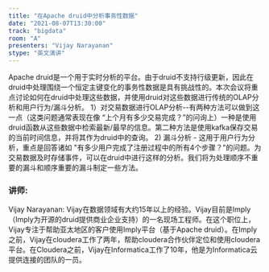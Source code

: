 ```yaml
---
title: "在Apache druid中分析事务性数据"
date: "2021-08-07T13:30:00" 
track: "bigdata"
room: "A"
presenters: "Vijay Narayanan"
stype: "英文演讲"
---
```

 Apache druid是一个用于实时分析的平台。由于druid不支持行级更新，因此在druid中处理围绕一个恒定主键变化的事务性数据是具有挑战性的。本次会议将重点讨论如何在druid中处理这些数据，并使用druid对这些数据进行传统的OLAP分析和用户行为/漏斗分析。
 1）对交易数据进行OLAP分析--有两种方法可以做到这一点（这类问题通常表现在像 “上个月有多少交易完成？”的问询上）一种是使用druid函数从这些数据中检索最新/最早的信息。第二种方法是使用kafka保存交易的当前时间信息，并将其作为druid中的查询。
 2) 漏斗分析 - 这用于用户行为分析，重点是回答诸如 "有多少用户完成了注册过程中的所有4个步骤？"的问题。为交易数据及时存储事件，可以在druid中进行这样的分析。我们将为处理顺序不重要的漏斗和顺序重要的漏斗制定一些方法。
 ### 讲师: 
 Vijay Narayanan: Vijay在数据领域有大约15年以上的经验。Vijay目前是Imply（Imply为开源的druid提供商业企业支持）的一名现场工程师。在这个职位上，Vijay专注于帮助亚太地区的客户使用Imply平台（基于Apache druid）。在Imply之前，Vijay在cloudera工作了两年，帮助cloudera合作伙伴定位和使用cloudera平台。在Cloudera之前，Vijay在Informatica工作了10年，他是为Informatica云提供连接的团队的一员。